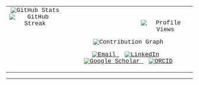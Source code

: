 

<table align="center" cellpadding="10" style="font-family: 'Courier New', Courier, monospace;">
  <tr>
    <td align="center" valign="top">
      <img src="https://github-readme-stats.vercel.app/api?username=anik-howlader&show_icons=true&theme=github-light&hide_border=true" alt="GitHub Stats" />
      <img src="https://github-readme-streak-stats.herokuapp.com/?user=anik-howlader&theme=default&hide_border=true" alt="GitHub Streak" />
    </td>
     <td align="center" valign="top">
       <br>
       <p align="center" style="font-family: 'Courier New', Courier, monospace; padding-left:200px;">
  <img src="https://komarev.com/ghpvc/?username=anik-howlader&label=👁️+Profile+Views&color=4b6cfa&style=flat-square" alt="Profile Views" />
</p>
      <img src="https://github-readme-activity-graph.vercel.app/graph?username=anik-howlader&theme=github-light&hide_border=true" alt="Contribution Graph" />
       <br>
<p align="center" style="font-family: 'Courier New', Courier, monospace;">
  <a href="mailto:anik.bioinfo@example.com" title="Email" style="margin-right: 15px;">
    <img src="https://img.shields.io/badge/Email-Contact-4b6cfa?style=flat&logo=gmail&logoColor=white" alt="Email" />
  </a>
  <a href="https://linkedin.com/in/anik-howlader" title="LinkedIn" style="margin-right: 15px;">
    <img src="https://img.shields.io/badge/LinkedIn-Connect-0077B5?style=flat&logo=linkedin&logoColor=white" alt="LinkedIn" />
  </a>
  <a href="https://scholar.google.com/citations?user=YOUR-ID" title="Google Scholar" style="margin-right: 15px;">
    <img src="https://img.shields.io/badge/Google%20Scholar-View-4285F4?style=flat&logo=google-scholar&logoColor=white" alt="Google Scholar" />
  </a>
  <a href="https://orcid.org/YOUR-ORCID" title="ORCID">
    <img src="https://img.shields.io/badge/ORCID-View-2AAE2A?style=flat&logo=orcid&logoColor=white" alt="ORCID" />
  </a>
</p>
    </td>
  </tr>

 
</table>

---

